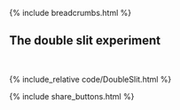{% include breadcrumbs.html %}

## The double slit experiment
<div class="header_line"><br/></div>

{% include_relative code/DoubleSlit.html %}

<p style="clear: both;"></p>

{% include share_buttons.html %}


    
